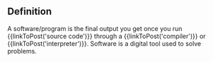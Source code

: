 ## Definition

A software/program is the final output you get once you run {{linkToPost('source code')}} through a {{linkToPost('compiler')}} or {{linkToPost('interpreter')}}. Software is a digital tool used to solve problems.